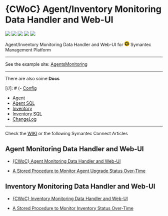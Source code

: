 # {CWoC} Agent/Inventory Monitoring Data Handler and Web-UI

![](https://img.shields.io/badge/language-c%23-green.svg)
![](https://img.shields.io/badge/tag-smp-yellow.svg)
![](https://img.shields.io/badge/tag-symantec-yellow.svg)
![](https://img.shields.io/badge/tag-agent-yellow.svg)
![](https://img.shields.io/badge/tag-inventory-yellow.svg)

Agent/Inventory Monitoring Data Handler and Web-UI for ![SMP](docs/images/smp.png) Symantec Management Platform

---

See the example site: [AgentsMonitoring](https://protirus.github.io/AgentsMonitoring)

---

There are also some **Docs**

[//]: # (- [Config](/docs/CONFIG.md)

- [Agent](/docs/AGENTGUIDE.md)
- [Agent SQL](/docs/AGENTSQL.md)
- [Inventory](/docs/INVENTORYGUIDE.md)
- [Inventory SQL](/docs/INVENTORYSQL.md)
- [ChangeLog](/docs/CHANGELOG.md)

---

Check the [WIKI](https://github.com/Protirus/agentsmonitoring/wiki) or the following Symantec Connect Articles

## Agent Monitoring Data Handler and Web-UI
- [{CWoC} Agent Monitoring Data Handler and Web-UI](https://www.symantec.com/connect/downloads/cwoc-agent-monitoring-data-handler-and-web-ui)

- [A Stored Procedure to Monitor Agent Upgrade Status Over-Time](https://www.symantec.com/connect/articles/stored-procedure-monitor-agent-upgrade-status-over-time)


## Inventory Monitoring Data Handler and Web-UI
- [{CWoC} Inventory Monitoring Data Handler and Web-UI](https://www.symantec.com/connect/downloads/cwoc-inventory-monitoring-data-handler-and-web-ui)

- [A Stored Procedure to Monitor Inventory Status Over-Time](https://www.symantec.com/connect/articles/stored-procedure-monitor-inventory-status-over-time)